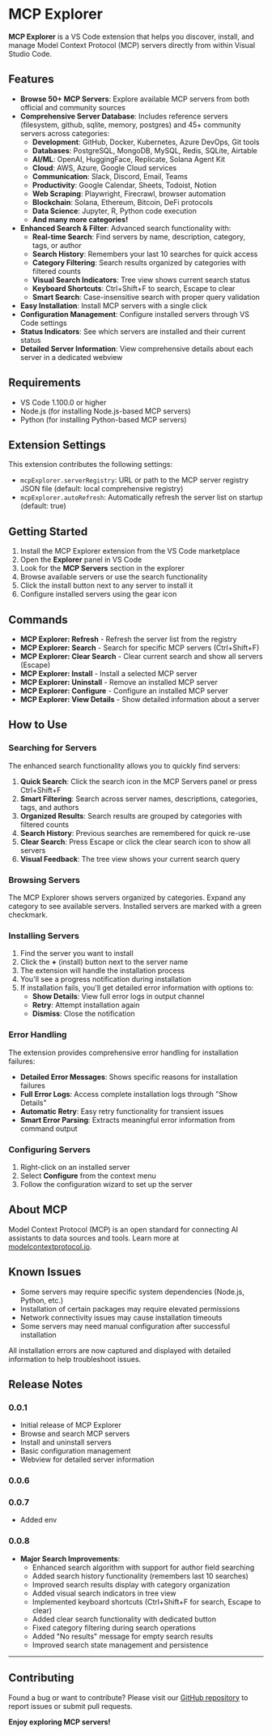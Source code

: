 # MCP Explorer

**MCP Explorer** is a VS Code extension that helps you discover, install, and manage Model Context Protocol (MCP) servers directly from within Visual Studio Code.

## Features

- **Browse 50+ MCP Servers**: Explore available MCP servers from both official and community sources
- **Comprehensive Server Database**: Includes reference servers (filesystem, github, sqlite, memory, postgres) and 45+ community servers across categories:
  - **Development**: GitHub, Docker, Kubernetes, Azure DevOps, Git tools
  - **Databases**: PostgreSQL, MongoDB, MySQL, Redis, SQLite, Airtable  
  - **AI/ML**: OpenAI, HuggingFace, Replicate, Solana Agent Kit
  - **Cloud**: AWS, Azure, Google Cloud services
  - **Communication**: Slack, Discord, Email, Teams
  - **Productivity**: Google Calendar, Sheets, Todoist, Notion
  - **Web Scraping**: Playwright, Firecrawl, browser automation
  - **Blockchain**: Solana, Ethereum, Bitcoin, DeFi protocols
  - **Data Science**: Jupyter, R, Python code execution
  - **And many more categories!**
- **Enhanced Search & Filter**: Advanced search functionality with:
  - **Real-time Search**: Find servers by name, description, category, tags, or author
  - **Search History**: Remembers your last 10 searches for quick access
  - **Category Filtering**: Search results organized by categories with filtered counts
  - **Visual Search Indicators**: Tree view shows current search status
  - **Keyboard Shortcuts**: Ctrl+Shift+F to search, Escape to clear
  - **Smart Search**: Case-insensitive search with proper query validation
- **Easy Installation**: Install MCP servers with a single click
- **Configuration Management**: Configure installed servers through VS Code settings
- **Status Indicators**: See which servers are installed and their current status
- **Detailed Server Information**: View comprehensive details about each server in a dedicated webview

## Requirements

- VS Code 1.100.0 or higher
- Node.js (for installing Node.js-based MCP servers)
- Python (for installing Python-based MCP servers)

## Extension Settings

This extension contributes the following settings:

* `mcpExplorer.serverRegistry`: URL or path to the MCP server registry JSON file (default: local comprehensive registry)
* `mcpExplorer.autoRefresh`: Automatically refresh the server list on startup (default: true)

## Getting Started

1. Install the MCP Explorer extension from the VS Code marketplace
2. Open the **Explorer** panel in VS Code
3. Look for the **MCP Servers** section in the explorer
4. Browse available servers or use the search functionality
5. Click the install button next to any server to install it
6. Configure installed servers using the gear icon

## Commands

- **MCP Explorer: Refresh** - Refresh the server list from the registry
- **MCP Explorer: Search** - Search for specific MCP servers (Ctrl+Shift+F)
- **MCP Explorer: Clear Search** - Clear current search and show all servers (Escape)
- **MCP Explorer: Install** - Install a selected MCP server
- **MCP Explorer: Uninstall** - Remove an installed MCP server
- **MCP Explorer: Configure** - Configure an installed MCP server
- **MCP Explorer: View Details** - Show detailed information about a server

## How to Use

### Searching for Servers
The enhanced search functionality allows you to quickly find servers:
1. **Quick Search**: Click the search icon in the MCP Servers panel or press Ctrl+Shift+F
2. **Smart Filtering**: Search across server names, descriptions, categories, tags, and authors
3. **Organized Results**: Search results are grouped by categories with filtered counts
4. **Search History**: Previous searches are remembered for quick re-use
5. **Clear Search**: Press Escape or click the clear search icon to show all servers
6. **Visual Feedback**: The tree view shows your current search query

### Browsing Servers
The MCP Explorer shows servers organized by categories. Expand any category to see available servers. Installed servers are marked with a green checkmark.

### Installing Servers
1. Find the server you want to install
2. Click the **+** (install) button next to the server name
3. The extension will handle the installation process
4. You'll see a progress notification during installation
5. If installation fails, you'll get detailed error information with options to:
   - **Show Details**: View full error logs in output channel
   - **Retry**: Attempt installation again
   - **Dismiss**: Close the notification

### Error Handling
The extension provides comprehensive error handling for installation failures:
- **Detailed Error Messages**: Shows specific reasons for installation failures
- **Full Error Logs**: Access complete installation logs through "Show Details"
- **Automatic Retry**: Easy retry functionality for transient issues
- **Smart Error Parsing**: Extracts meaningful error information from command output

### Configuring Servers
1. Right-click on an installed server
2. Select **Configure** from the context menu
3. Follow the configuration wizard to set up the server

## About MCP

Model Context Protocol (MCP) is an open standard for connecting AI assistants to data sources and tools. Learn more at [modelcontextprotocol.io](https://modelcontextprotocol.io/).

## Known Issues

- Some servers may require specific system dependencies (Node.js, Python, etc.)
- Installation of certain packages may require elevated permissions
- Network connectivity issues may cause installation timeouts
- Some servers may need manual configuration after successful installation

All installation errors are now captured and displayed with detailed information to help troubleshoot issues.

## Release Notes

### 0.0.1

- Initial release of MCP Explorer
- Browse and search MCP servers
- Install and uninstall servers
- Basic configuration management
- Webview for detailed server information

### 0.0.6

### 0.0.7
- Added env

### 0.0.8
- **Major Search Improvements**:
  - Enhanced search algorithm with support for author field searching
  - Added search history functionality (remembers last 10 searches)
  - Improved search results display with category organization
  - Added visual search indicators in tree view
  - Implemented keyboard shortcuts (Ctrl+Shift+F for search, Escape to clear)
  - Added clear search functionality with dedicated button
  - Fixed category filtering during search operations
  - Added "No results" message for empty search results
  - Improved search state management and persistence

---

## Contributing

Found a bug or want to contribute? Please visit our [GitHub repository](https://github.com/moonolgerd/mcp-explorer) to report issues or submit pull requests.

**Enjoy exploring MCP servers!**
